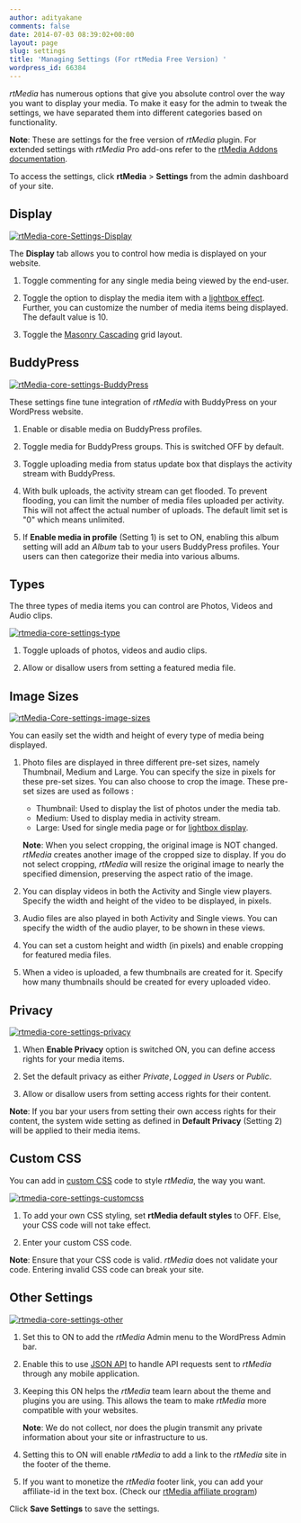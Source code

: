 ```yaml
---
author: adityakane
comments: false
date: 2014-07-03 08:39:02+00:00
layout: page
slug: settings
title: 'Managing Settings (For rtMedia Free Version) '
wordpress_id: 66384
---
```


*rtMedia* has numerous options that give you absolute control over the way you want to display your media. To make it easy for the admin to tweak the settings,  we have separated them into different categories based on functionality.

**Note**: These are settings for the free version of *rtMedia* plugin. For extended settings with *rtMedia* Pro add-ons refer to the [rtMedia Addons documentation](/rtmedia/addons/).

To access the settings, click **rtMedia** > **Settings** from the admin dashboard of your site.

## Display


[![rtMedia-core-Settings-Display](http://docs.rtcamp.com/wp-content/uploads/2014/07/rtMedia-core-Settings-Display.png)](http://docs.rtcamp.com/wp-content/uploads/2014/07/rtMedia-core-Settings-Display.png)

The **Display** tab allows you to control how media is displayed on your website.

	
  1. Toggle commenting for any single media being viewed by the end-user.

	
  2. Toggle the option to display the media item with a [lightbox effect](http://lokeshdhakar.com/projects/lightbox2/). Further, you can customize the number of media items being displayed. The default value is 10.

	
  3. Toggle the [Masonry Cascading](http://masonry.desandro.com/) grid layout. 


## BuddyPress


[![rtMedia-core-settings-BuddyPress](http://docs.rtcamp.com/wp-content/uploads/2014/07/rtMedia-core-settings-BuddyPress.png)](http://docs.rtcamp.com/wp-content/uploads/2014/07/rtMedia-core-settings-BuddyPress.png)

	
These settings fine tune integration of *rtMedia* with BuddyPress on your WordPress website.

	
  1. Enable or disable media on BuddyPress profiles.

	
  2. Toggle media for BuddyPress groups. This is switched OFF by default.

	
  3. Toggle uploading media from status update box that displays the activity stream with BuddyPress.
  
  4. With bulk uploads, the activity stream can get flooded. To prevent flooding, you can limit the number of media files uploaded per activity. This will not affect the actual number of uploads. The default limit set is "0" which means unlimited.

  5. If **Enable media in profile** (Setting 1) is set to ON, enabling this album setting will add an *Album* tab to your users BuddyPress profiles. Your users can then categorize their media into various albums.


## Types

The three types of media items you can control are Photos, Videos and Audio clips.

[![rtmedia-core-settings-type](http://docs.rtcamp.com/wp-content/uploads/2014/07/rtmedia-core-settings-type.png)](http://docs.rtcamp.com/wp-content/uploads/2014/07/rtmedia-core-settings-type.png)


  1. Toggle uploads of photos, videos and audio clips.

	
  2. Allow or disallow users from setting a featured media file.

## Image Sizes


[![rtMedia-Core-settings-image-sizes](http://docs.rtcamp.com/wp-content/uploads/2014/07/rtMedia-Core-settings-image-sizes.png)](http://docs.rtcamp.com/wp-content/uploads/2014/07/rtMedia-Core-settings-image-sizes.png)

You can easily set the width and height of every type of media being displayed.


  1. Photo files are displayed in three different pre-set sizes, namely Thumbnail, Medium and Large. You can specify the size in pixels for these pre-set sizes. You can also choose to crop the image. These pre-set sizes are used as follows :
  
      * Thumbnail: Used to display the list of photos under the media tab.
      * Medium: Used to display media in activity stream.
      * Large: Used for single media page or for [lightbox display](http://lokeshdhakar.com/projects/lightbox2/).

      **Note**: When you select cropping, the original image is NOT changed. *rtMedia* creates another image of the cropped size to display. If you do not select cropping, *rtMedia* will resize the original image to nearly the specified dimension, preserving the aspect ratio of the image.
	
  2. You can display videos in both the Activity and Single view players. Specify the width and height of the video to be displayed, in pixels.

	
  3. Audio files are also played in both Activity and Single views. You can specify the width of the audio player, to be shown in these views.

	
  4. You can set a custom height and width (in pixels) and enable cropping for featured media files.

	
  5. When a video is uploaded, a few thumbnails are created for it. Specify how many thumbnails should be created for every uploaded video.


## Privacy


[![rtmedia-core-settings-privacy](http://docs.rtcamp.com/wp-content/uploads/2014/07/rtmedia-core-settings-privacy.png)](http://docs.rtcamp.com/wp-content/uploads/2014/07/rtmedia-core-settings-privacy.png)

	
  1. When **Enable Privacy** option is switched ON, you can define access rights for your media items. 

	
  2. Set the default privacy as either *Private*, *Logged in Users* or *Public*.

	
  3. Allow or disallow users from setting access rights for their content.
  
   **Note**: If you bar your users from setting their own access rights for their content, the system wide setting as defined in **Default Privacy** (Setting 2) will be applied to their media items.

## Custom CSS

You can add in [custom CSS](http://www.w3schools.com/css/) code to style *rtMedia*, the way you want. 

[![rtmedia-core-settings-customcss](http://docs.rtcamp.com/wp-content/uploads/2014/07/rtmedia-core-settings-customcss.png)](http://docs.rtcamp.com/wp-content/uploads/2014/07/rtmedia-core-settings-customcss.png)

	
  1. To add your own CSS styling, set **rtMedia default styles** to OFF. Else, your CSS code will not take effect.

	
  2. Enter your custom CSS code.
  
   **Note**: Ensure that your CSS code is valid. *rtMedia* does not validate your code. Entering invalid CSS code can break your site.


## Other Settings


[![rtmedia-core-settings-other](http://docs.rtcamp.com/wp-content/uploads/2014/07/rtmedia-core-settings-other.png)](http://docs.rtcamp.com/wp-content/uploads/2014/07/rtmedia-core-settings-other.png)


  1. Set this to ON to add the *rtMedia* Admin menu to the WordPress Admin bar.

	
  2. Enable this to use [JSON API](/rtmedia/docs/developer/json-api/) to handle API requests sent to *rtMedia* through any mobile application.

	
  3. Keeping this ON helps the *rtMedia* team learn about the theme and plugins you are using. This allows the team to make *rtMedia* more compatible with your websites. 
  
      **Note**: We do not collect, nor does the plugin transmit any private information about your site or infrastructure to us.

	
  4. Setting this to ON will enable *rtMedia* to add a link to the *rtMedia* site in the footer of the theme.

	
  5. If you want to monetize the *rtMedia* footer link, you can add your affiliate-id in the text box. (Check our [rtMedia affiliate program](https://rtcamp.com/affiliates/))


Click **Save Settings** to save the settings.